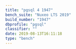 ```yaml
---
title: "pgsql 4 1947"
bench_suite: "Nuxeo LTS 2019"
build_number: "1947"
dbprofile: "pgsql"
classifier: ""
date: 2019-08-13T16:11:18
type: "bench"
---
```


